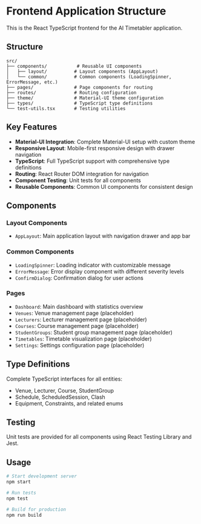 # Frontend Application Structure

This is the React TypeScript frontend for the AI Timetabler application.

## Structure

```
src/
├── components/           # Reusable UI components
│   ├── layout/          # Layout components (AppLayout)
│   └── common/          # Common components (LoadingSpinner, ErrorMessage, etc.)
├── pages/               # Page components for routing
├── routes/              # Routing configuration
├── theme/               # Material-UI theme configuration
├── types/               # TypeScript type definitions
└── test-utils.tsx       # Testing utilities
```

## Key Features

- **Material-UI Integration**: Complete Material-UI setup with custom theme
- **Responsive Layout**: Mobile-first responsive design with drawer navigation
- **TypeScript**: Full TypeScript support with comprehensive type definitions
- **Routing**: React Router DOM integration for navigation
- **Component Testing**: Unit tests for all components
- **Reusable Components**: Common UI components for consistent design

## Components

### Layout Components
- `AppLayout`: Main application layout with navigation drawer and app bar

### Common Components
- `LoadingSpinner`: Loading indicator with customizable message
- `ErrorMessage`: Error display component with different severity levels
- `ConfirmDialog`: Confirmation dialog for user actions

### Pages
- `Dashboard`: Main dashboard with statistics overview
- `Venues`: Venue management page (placeholder)
- `Lecturers`: Lecturer management page (placeholder)
- `Courses`: Course management page (placeholder)
- `StudentGroups`: Student group management page (placeholder)
- `Timetables`: Timetable visualization page (placeholder)
- `Settings`: Settings configuration page (placeholder)

## Type Definitions

Complete TypeScript interfaces for all entities:
- Venue, Lecturer, Course, StudentGroup
- Schedule, ScheduledSession, Clash
- Equipment, Constraints, and related enums

## Testing

Unit tests are provided for all components using React Testing Library and Jest.

## Usage

```bash
# Start development server
npm start

# Run tests
npm test

# Build for production
npm run build
```